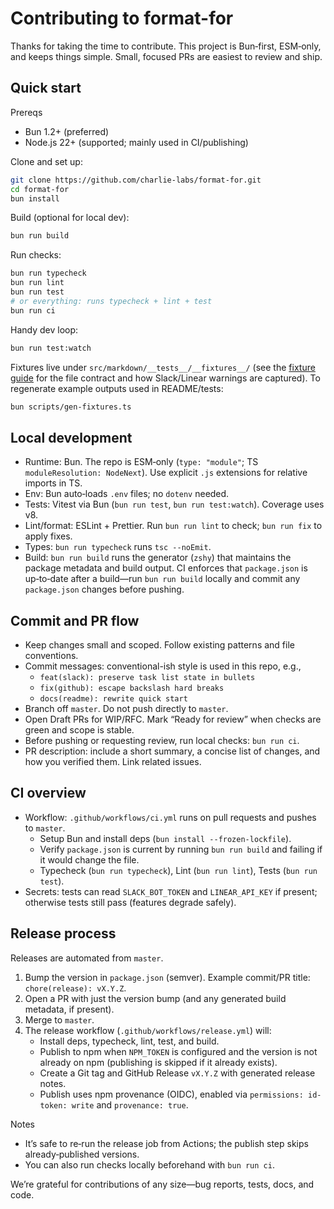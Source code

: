 # Contributing to format-for

Thanks for taking the time to contribute. This project is Bun‑first, ESM‑only, and keeps things simple. Small, focused PRs are easiest to review and ship.

## Quick start

Prereqs

- Bun 1.2+ (preferred)
- Node.js 22+ (supported; mainly used in CI/publishing)

Clone and set up:

```bash
git clone https://github.com/charlie-labs/format-for.git
cd format-for
bun install
```

Build (optional for local dev):

```bash
bun run build
```

Run checks:

```bash
bun run typecheck
bun run lint
bun run test
# or everything: runs typecheck + lint + test
bun run ci
```

Handy dev loop:

```bash
bun run test:watch
```

Fixtures live under `src/markdown/__tests__/__fixtures__/` (see the [fixture guide](./src/markdown/__tests__/__fixtures__/README.md) for the file contract and how Slack/Linear warnings are captured). To regenerate example outputs used in README/tests:

```bash
bun scripts/gen-fixtures.ts
```

## Local development

- Runtime: Bun. The repo is ESM‑only (`type: "module"`; TS `moduleResolution: NodeNext`). Use explicit `.js` extensions for relative imports in TS.
- Env: Bun auto‑loads `.env` files; no `dotenv` needed.
- Tests: Vitest via Bun (`bun run test`, `bun run test:watch`). Coverage uses v8.
- Lint/format: ESLint + Prettier. Run `bun run lint` to check; `bun run fix` to apply fixes.
- Types: `bun run typecheck` runs `tsc --noEmit`.
- Build: `bun run build` runs the generator (`zshy`) that maintains the package metadata and build output. CI enforces that `package.json` is up‑to‑date after a build—run `bun run build` locally and commit any `package.json` changes before pushing.

## Commit and PR flow

- Keep changes small and scoped. Follow existing patterns and file conventions.
- Commit messages: conventional-ish style is used in this repo, e.g.,
  - `feat(slack): preserve task list state in bullets`
  - `fix(github): escape backslash hard breaks`
  - `docs(readme): rewrite quick start`
- Branch off `master`. Do not push directly to `master`.
- Open Draft PRs for WIP/RFC. Mark “Ready for review” when checks are green and scope is stable.
- Before pushing or requesting review, run local checks: `bun run ci`.
- PR description: include a short summary, a concise list of changes, and how you verified them. Link related issues.

## CI overview

- Workflow: `.github/workflows/ci.yml` runs on pull requests and pushes to `master`.
  - Setup Bun and install deps (`bun install --frozen-lockfile`).
  - Verify `package.json` is current by running `bun run build` and failing if it would change the file.
  - Typecheck (`bun run typecheck`), Lint (`bun run lint`), Tests (`bun run test`).
- Secrets: tests can read `SLACK_BOT_TOKEN` and `LINEAR_API_KEY` if present; otherwise tests still pass (features degrade safely).

## Release process

Releases are automated from `master`.

1. Bump the version in `package.json` (semver). Example commit/PR title: `chore(release): vX.Y.Z`.
2. Open a PR with just the version bump (and any generated build metadata, if present).
3. Merge to `master`.
4. The release workflow (`.github/workflows/release.yml`) will:
   - Install deps, typecheck, lint, test, and build.
   - Publish to npm when `NPM_TOKEN` is configured and the version is not already on npm (publishing is skipped if it already exists).
   - Create a Git tag and GitHub Release `vX.Y.Z` with generated release notes.
   - Publish uses npm provenance (OIDC), enabled via `permissions: id-token: write` and `provenance: true`.

Notes

- It’s safe to re‑run the release job from Actions; the publish step skips already‑published versions.
- You can also run checks locally beforehand with `bun run ci`.

We’re grateful for contributions of any size—bug reports, tests, docs, and code.

